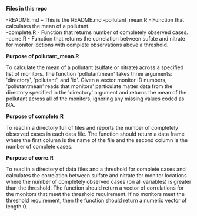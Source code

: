 **Files in this repo**  

-README.md – This is the README.md
-pollutant_mean.R - Function that calculates the mean of a pollutant.    
-complete.R -  Function that returns number of completely observed cases.   
-corre.R - Function that returns the correlation between sufate and nitrate for monitor loctions with complete observations above a threshold.  


 
**Purpose of pollutant_mean.R** 

To calculate the mean of a pollutant (sulfate or nitrate) across a specified list of monitors. The function 'pollutantmean' takes three arguments: 'directory', 'pollutant', and 'id'. Given a vector monitor ID numbers, 'pollutantmean' reads that monitors' particulate matter data from the directory specified in the 'directory' argument and returns the mean of the pollutant across all of the monitors, ignoring any missing values coded as NA. 


**Purpose of complete.R** 

To read in a directory full of files and reports the number of completely observed cases in each data file. The function should return a data frame where the first column is the name of the file and the second column is the number of complete cases. 


**Purpose of corre.R**   

To read in a directory of data files and a threshold for complete cases and calculates the correlation between sulfate and nitrate for monitor locations where the number of completely observed cases (on all variables) is greater than the threshold. The function should return a vector of correlations for the monitors that meet the threshold requirement. If no monitors meet the threshold requirement, then the function should return a numeric vector of length 0. 
